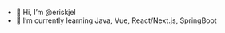 - 👋 Hi, I’m @eriskjel
- 🌱 I’m currently learning Java, Vue, React/Next.js, SpringBoot

<!---
eriskjel/eriskjel is a ✨ special ✨ repository because its `README.md` (this file) appears on your GitHub profile.
You can click the Preview link to take a look at your changes.
--->
